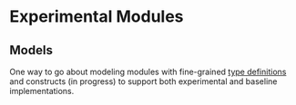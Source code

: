 # Experimental Modules

## Models

One way to go about modeling modules with fine-grained [type definitions][modules-models-types] and constructs (in progress) to support both experimental and baseline implementations.


[modules-models-types]: /types "Fine-grained type definitions for module models."
